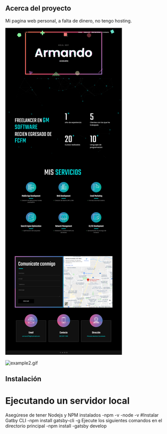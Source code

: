 ## Acerca del proyecto
Mi pagina web personal, a falta de dinero, no tengo hosting.


![example1.png](https://github.com/Armin716/abstract/blob/main/example1.png)

![example2.gif](https://github.com/Armin716/abstract/blob/main/example2.gif)

## Instalación
# Ejecutando un servidor local 
Asegúrese de tener Nodejs y NPM instalados
-npm -v
-node -v
#Instalar Gatby CLI
-npm install gatsby-cli -g
Ejecute los siguientes comandos en el directorio principal
-npm install
-gatsby develop
